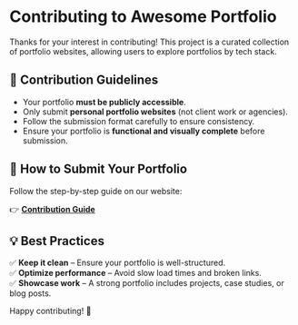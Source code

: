 # Contributing to Awesome Portfolio  

Thanks for your interest in contributing! This project is a curated collection of portfolio websites, allowing users to explore portfolios by tech stack.  



## 📜 Contribution Guidelines  

- Your portfolio **must be publicly accessible**.  
- Only submit **personal portfolio websites** (not client work or agencies).  
- Follow the submission format carefully to ensure consistency.  
- Ensure your portfolio is **functional and visually complete** before submission.  



## 🚀 How to Submit Your Portfolio  

Follow the step-by-step guide on our website:  

👉 **[Contribution Guide](https://awesome-porto.vercel.app/guide)**  



## 💡 Best Practices  

✅ **Keep it clean** – Ensure your portfolio is well-structured.  
✅ **Optimize performance** – Avoid slow load times and broken links.  
✅ **Showcase work** – A strong portfolio includes projects, case studies, or blog posts.  



Happy contributing! 🎨
